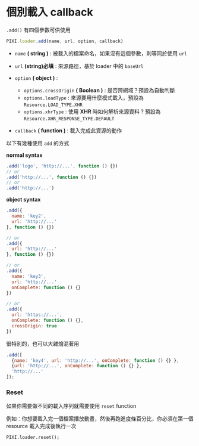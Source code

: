 # 個別載入 callback

`.add()` 有四個參數可供使用

```js
PIXI.loader.add(name, url, option, callback)
```

* `name` **( string )** : 被載入的檔案命名，如果沒有這個參數，則等同於使用 `url`
* `url` **(string)必填** :  來源路徑，基於 loader 中的 `baseUrl`
* `option` **( object )** : 
    * `options.crossOrigin` **( Boolean )** : 是否跨網域？預設為自動判斷
    * `options.loadType` : 來源要用什麼模式載入，預設為 `Resource.LOAD_TYPE.XHR` 
    * `options.xhrType` :  使用 **XHR** 時如何解析來源資料 ? 預設為 `Resource.XHR_RESPONSE_TYPE.DEFAULT`
    
* `callback` **( function )** : 載入完成此資源的動作

以下有幾種使用 `add` 的方式

**normal syntax**

```js
.add('logo', 'http://...', function () {})
// or
.add('http://...', function () {})
// or
.add('http://...')
```

**object syntax**

```js
.add({
  name: 'key2',
  url: 'http://...'
}, function () {})

// or
.add({
  url: 'http://...'
}, function () {})

// or
.add({
  name: 'key3',
  url: 'http://...'
  onComplete: function () {}
})

// or
.add({
  url: 'https://...',
  onComplete: function () {},
  crossOrigin: true
})
```
很特別的，也可以大雜燴混著用

```js
.add([
  {name: 'key4', url: 'http://...', onComplete: function () {} },
  {url: 'http://...', onComplete: function () {} },
  'http://...'
]);
```

### Reset
如果你需要做不同的載入序列就需要使用 `reset` function

例如：你想要載入完一個檔案播放動畫，然後再跑進度條百分比，你必須在第一個 resource 載入完成後執行一次


    PIXI.loader.reset();

